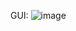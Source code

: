 GUI:
![image](https://github.com/LuckyTaorem/Notepad-by-using-javaswing/assets/67669132/8b2b0700-1f0f-4c68-8f99-2b7a7179db1f)
